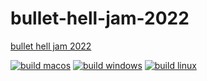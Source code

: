 # bullet-hell-jam-2022 
[bullet hell jam 2022](https://itch.io/jam/bullet-hell-jam-2022)



[![build macos](https://github.com/SchumakerTeamStudios/bullet-hell-jam-2022/actions/workflows/cpp_build_macos.yml/badge.svg?branch=main&kill_cache=1)](https://github.com/SchumakerTeamStudios/bullet-hell-jam-2022/actions/workflows/cpp_build_macos.yml)
[![build windows](https://github.com/SchumakerTeamStudios/bullet-hell-jam-2022/actions/workflows/build_windows.yml/badge.svg)](https://github.com/SchumakerTeamStudios/bullet-hell-jam-2022/actions/workflows/build_windows.yml)
[![build linux](https://github.com/SchumakerTeamStudios/bullet-hell-jam-2022/actions/workflows/cpp_build_linux.yml/badge.svg)](https://github.com/SchumakerTeamStudios/bullet-hell-jam-2022/actions/workflows/cpp_build_linux.yml)
